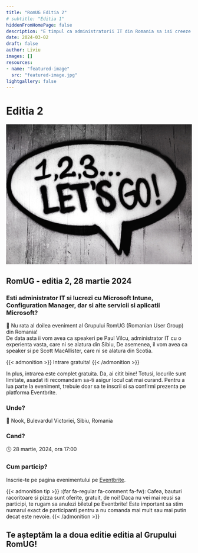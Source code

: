 ```yaml
---
title: "RomUG Editia 2"
# subtitle: "Editia 1"
hiddenFromHomePage: false
description: "E timpul ca administratorii IT din Romania sa isi creeze o comunitate. Haide sa ne intalnim la primul eveniment organizat de RomUG"
date: 2024-03-02
draft: false
author: Liviu
images: []
resources:
- name: "featured-image"
  src: "featured-image.jpg"
lightgallery: false
---
```


<!--more-->
# Editia 2

![Welcome](featured-image.jpg)
## RomUG - editia 2, 28 martie 2024

### Esti administrator IT si lucrezi cu Microsoft Intune, Configuration Manager, dar si alte servicii si aplicatii Microsoft?
:loudspeaker: Nu rata al doilea eveniment al Grupului RomUG (Romanian User Group) din Romania!  
De data asta ii vom avea ca speakeri pe Paul Vilcu, administrator IT cu o experienta vasta, care ni se alatura din Sibiu, De asemenea, il vom avea ca speaker si pe Scott MacAllister, care ni se alatura din Scotia.

{{< admonition >}}
Intrare gratuita! 
{{< /admonition >}}

In plus, intrarea este complet gratuita. Da, ai citit bine! Totusi, locurile sunt limitate, asadat iti recomandam sa-ti asigur locul cat mai curand. Pentru a lua parte la eveniment, trebuie doar sa te inscrii si sa confirmi prezenta pe platforma Eventbrite. 

### Unde? 
:round_pushpin: Nook, Bulevardul Victoriei, Sibiu, Romania

### Cand? 
:clock5: 28 martie, 2024, ora 17:00

### Cum particip? 
Inscrie-te pe pagina evenimentului pe [Eventbrite](https://www.eventbrite.com/e/mem-romanian-user-group-editia-2-tickets-854529559917).

{{< admonition tip >}}
:(far fa-regular fa-comment fa-fw): Cafea, bauturi racoritoare si pizza sunt oferite, gratuit, de noi! Daca nu vei mai reusi sa participi, te rugam sa anulezi biletul pe Eventbrite! Este important sa stim numarul exact de participanti pentru a nu comanda mai mult sau mai putin decat este nevoie.
{{< /admonition >}}

## Te așteptăm la a doua editie editia al Grupului RomUG!


